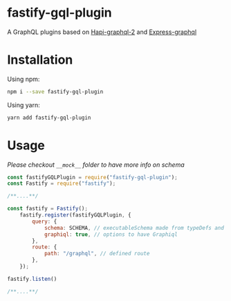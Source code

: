 # fastify-gql-plugin

A GraphQL plugins based on [Hapi-graphql-2](https://github.com/skarpdev/hapi-graphql-2) and [Express-graphql](https://github.com/graphql/express-graphql)

# Installation

Using npm:

```bash
npm i --save fastify-gql-plugin
```

Using yarn:
```bash
yarn add fastify-gql-plugin
```

# Usage

*Please checkout `__mock__` folder to have more info on schema*

```javascript
const fastifyGQLPlugin = require("fastify-gql-plugin");
const Fastify = require("fastify");

/**....**/

const fastify = Fastify();
    fastify.register(fastifyGQLPlugin, {
        query: {
            schema: SCHEMA, // executableSchema made from typeDefs and resolvers
            graphiql: true, // options to have Graphiql 
        },
        route: {
            path: "/graphql", // defined route
        },
    });

fastify.listen()

/**....**/

```